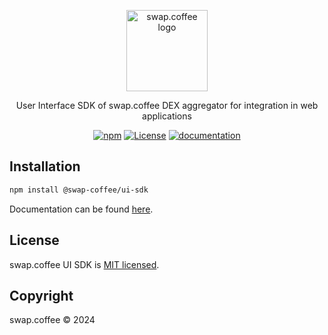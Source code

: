 <p align="center">
  <a href="https://swap.coffee" target="blank"><img src="https://avatars.githubusercontent.com/u/171727895?s=400&u=f6a9b30455abed8c09dc7d4e6108eb21d0715ade&v=4" width="130" alt="swap.coffee logo" /></a>
</p>

<p align="center">User Interface SDK of swap.coffee DEX aggregator for integration in web applications</p>

<p align="center">
<a href="https://www.npmjs.com/package/@swap-coffee/ui-sdk"><img alt="npm" src="https://img.shields.io/npm/v/%40swap-coffee%2Fui-sdk?labelColor=%23fffff&color=%233e1c00"></a>
<a href="https://opensource.org/licenses/mit"><img alt="License" src="https://img.shields.io/badge/license-MIT-blue"></a>
<a href="https://docs.swap.coffee"><img alt="documentation" src="https://img.shields.io/badge/documentation-yes-brightgreen"></a>
</p>

## Installation

```bash
npm install @swap-coffee/ui-sdk
```

Documentation can be found [here](https://docs.swap.coffee).

## License

swap.coffee UI SDK is [MIT licensed](LICENSE).

## Copyright

swap.coffee &copy; 2024